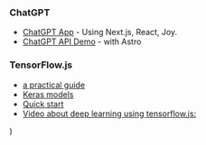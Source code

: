 ### ChatGPT

+ [ChatGPT App](https://github.com/enricoros/nextjs-chatgpt-app) - Using Next.js, React, Joy.
+ [ChatGPT API Demo](https://github.com/ddiu8081/chatgpt-demo) - with Astro


### TensorFlow.js

+ [a practical guide](https://blog.yellowant.com/tensorflow-js-a-practical-guide-2ed58327c455)
+ [Keras models](https://js.tensorflow.org/tutorials/import-keras.html)
+ [Quick start](https://ml5js.org/docs/quick-start)
+ [Video about deep learning using tensorflow.js: ](https://youtu.be/SV-cgdobtTA)

)
